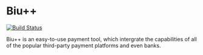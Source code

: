 # Biu++

[![Build Status](https://travis-ci.org/HENRY-M/biuxx.svg?branch=master)](https://travis-ci.org/HENRY-M/biuxx)

Biu++ is an easy-to-use payment tool, which intergrate the capabilities of all of the popular third-party payment platforms and even banks.
